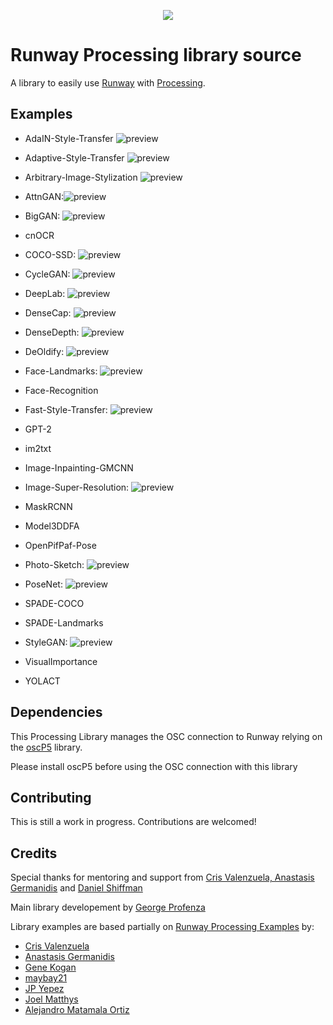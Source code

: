 <p align="center">
  <img src="./assets/cover_runway_processing_github.jpg">
</p>

# Runway Processing library source

A library to easily use [Runway](https://runwayml.com) with [Processing](https://processing.org/).

## Examples

- AdaIN-Style-Transfer ![preview](assets/examples/ada-in-style-transfer.jpg)
  
- Adaptive-Style-Transfer ![preview](assets/examples/adaptive-style-transfer.jpg)
  
- Arbitrary-Image-Stylization ![preview](assets/examples/arbitrary-image-stylization.jpg)
  
- AttnGAN:![preview](assets/examples/attn-gan.jpg)
  
- BigGAN: ![preview](assets/examples/big-gan.jpg)

- cnOCR

- COCO-SSD: ![preview](assets/examples/coco-ssd.jpg)

- CycleGAN: ![preview](assets/examples/cycle-gan.jpg)

- DeepLab: ![preview](assets/examples/deep-lab.jpg)

- DenseCap: ![preview](assets/examples/dense-cap.jpg)

- DenseDepth: ![preview](assets/examples/dense-depth.jpg)

- DeOldify: ![preview](assets/examples/de-oldify.jpg)

- Face-Landmarks: ![preview](assets/examples/face-landmarks.jpg)

- Face-Recognition

- Fast-Style-Transfer: ![preview](assets/examples/fast-style-transfer.jpg)

- GPT-2

- im2txt

- Image-Inpainting-GMCNN

- Image-Super-Resolution: ![preview](assets/examples/image-super-resolution.jpg)

- MaskRCNN

- Model3DDFA

- OpenPifPaf-Pose

- Photo-Sketch: ![preview](assets/examples/photo-sketch.jpg)

- PoseNet: ![preview](assets/examples/posenet.jpg)

- SPADE-COCO

- SPADE-Landmarks

- StyleGAN: ![preview](assets/examples/style-gan.jpg)

- VisualImportance

- YOLACT
  

## Dependencies

This Processing Library manages the OSC connection to Runway relying on the [oscP5](http://www.sojamo.de/libraries/oscP5/) library.

Please install oscP5 before using the OSC connection with this library

## Contributing

This is still a work in progress. Contributions are welcomed!

## Credits

Special thanks for mentoring and support from [Cris Valenzuela, Anastasis Germanidis](https://runwayml.com) and [Daniel Shiffman](https://github.com/shiffman)

Main library developement by [George Profenza](https://github.com/orgicus)

Library examples are based partially on [Runway Processing Examples](https://github.com/runwayml/processing) by:

- [Cris Valenzuela](https://github.com/cvalenzuela)
- [Anastasis Germanidis](https://github.com/agermanidis)
- [Gene Kogan](https://github.com/genekogan)
- [maybay21](https://github.com/maybay21)
- [JP Yepez](https://github.com/jpyepez)
- [Joel Matthys](https://github.com/jwmatthys)
- [Alejandro Matamala Ortiz](https://github.com/matamalaortiz)